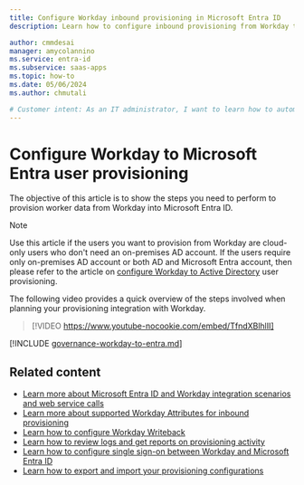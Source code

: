 ```yaml
---
title: Configure Workday inbound provisioning in Microsoft Entra ID
description: Learn how to configure inbound provisioning from Workday to Microsoft Entra ID

author: cmmdesai
manager: amycolannino
ms.service: entra-id
ms.subservice: saas-apps
ms.topic: how-to
ms.date: 05/06/2024
ms.author: chmutali

# Customer intent: As an IT administrator, I want to learn how to automatically provision and deprovision user accounts from Microsoft Entra ID to Workday to Microsoft Entra ID so that I can streamline the user management process and ensure that users have the appropriate access to Workday to Microsoft Entra ID.
---
```

# Configure Workday to Microsoft Entra user provisioning
The objective of this article is to show the steps you need to perform to provision worker data from Workday into Microsoft Entra ID. 

>[!NOTE]
>Use this article if the users you want to provision from Workday are cloud-only users who don't need an on-premises AD account. If the users require only on-premises AD account or both AD and Microsoft Entra account, then please refer to the article on [configure Workday to Active Directory](workday-inbound-tutorial.md) user provisioning. 

The following video provides a quick overview of the steps involved when planning your provisioning integration with Workday. 

> [!VIDEO https://www.youtube-nocookie.com/embed/TfndXBlhlII]

[!INCLUDE [governance-workday-to-entra.md](~/includes/governance/governance-workday-to-entra.md)]

## Related content

* [Learn more about Microsoft Entra ID and Workday integration scenarios and web service calls](~/identity/app-provisioning/workday-integration-reference.md)
* [Learn more about supported Workday Attributes for inbound provisioning](~/identity/app-provisioning/workday-attribute-reference.md)
* [Learn how to configure Workday Writeback](workday-writeback-tutorial.md)
* [Learn how to review logs and get reports on provisioning activity](~/identity/app-provisioning/check-status-user-account-provisioning.md)
* [Learn how to configure single sign-on between Workday and Microsoft Entra ID](workday-tutorial.md)
* [Learn how to export and import your provisioning configurations](~/identity/app-provisioning/export-import-provisioning-configuration.md)
